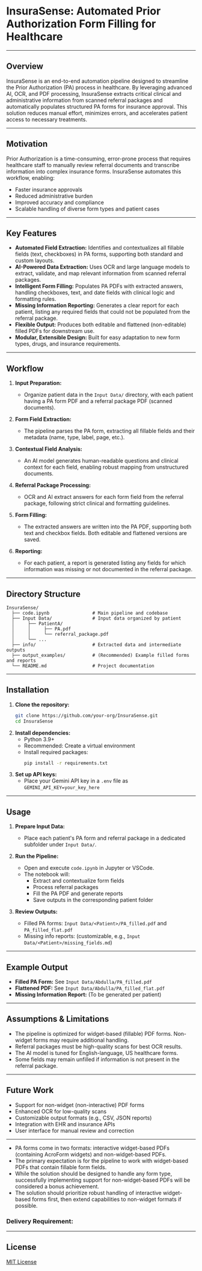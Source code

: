 # InsuraSense: Automated Prior Authorization Form Filling for Healthcare

---

## Overview

InsuraSense is an end-to-end automation pipeline designed to streamline the Prior Authorization (PA) process in healthcare. By leveraging advanced AI, OCR, and PDF processing, InsuraSense extracts critical clinical and administrative information from scanned referral packages and automatically populates structured PA forms for insurance approval. This solution reduces manual effort, minimizes errors, and accelerates patient access to necessary treatments.

---

## Motivation

Prior Authorization is a time-consuming, error-prone process that requires healthcare staff to manually review referral documents and transcribe information into complex insurance forms. InsuraSense automates this workflow, enabling:
- Faster insurance approvals
- Reduced administrative burden
- Improved accuracy and compliance
- Scalable handling of diverse form types and patient cases

---

## Key Features

- **Automated Field Extraction:** Identifies and contextualizes all fillable fields (text, checkboxes) in PA forms, supporting both standard and custom layouts.
- **AI-Powered Data Extraction:** Uses OCR and large language models to extract, validate, and map relevant information from scanned referral packages.
- **Intelligent Form Filling:** Populates PA PDFs with extracted answers, handling checkboxes, text, and date fields with clinical logic and formatting rules.
- **Missing Information Reporting:** Generates a clear report for each patient, listing any required fields that could not be populated from the referral package.
- **Flexible Output:** Produces both editable and flattened (non-editable) filled PDFs for downstream use.
- **Modular, Extensible Design:** Built for easy adaptation to new form types, drugs, and insurance requirements.

---

## Workflow

1. **Input Preparation:**
   - Organize patient data in the `Input Data/` directory, with each patient having a PA form PDF and a referral package PDF (scanned documents).

2. **Form Field Extraction:**
   - The pipeline parses the PA form, extracting all fillable fields and their metadata (name, type, label, page, etc.).

3. **Contextual Field Analysis:**
   - An AI model generates human-readable questions and clinical context for each field, enabling robust mapping from unstructured documents.

4. **Referral Package Processing:**
   - OCR and AI extract answers for each form field from the referral package, following strict clinical and formatting guidelines.

5. **Form Filling:**
   - The extracted answers are written into the PA PDF, supporting both text and checkbox fields. Both editable and flattened versions are saved.

6. **Reporting:**
   - For each patient, a report is generated listing any fields for which information was missing or not documented in the referral package.

---

## Directory Structure

```
InsuraSense/
  ├── code.ipynb                # Main pipeline and codebase
  ├── Input Data/               # Input data organized by patient
  │     ├── PatientA/
  │     │     ├── PA.pdf
  │     │     └── referral_package.pdf
  │     └── ...
  ├── info/                     # Extracted data and intermediate outputs
  ├── output_examples/          # (Recommended) Example filled forms and reports
  └── README.md                 # Project documentation
```

---

## Installation

1. **Clone the repository:**
   ```bash
   git clone https://github.com/your-org/InsuraSense.git
   cd InsuraSense
   ```
2. **Install dependencies:**
   - Python 3.9+
   - Recommended: Create a virtual environment
   - Install required packages:
     ```bash
     pip install -r requirements.txt
     ```
3. **Set up API keys:**
   - Place your Gemini API key in a `.env` file as `GEMINI_API_KEY=your_key_here`

---

## Usage

1. **Prepare Input Data:**
   - Place each patient's PA form and referral package in a dedicated subfolder under `Input Data/`.

2. **Run the Pipeline:**
   - Open and execute `code.ipynb` in Jupyter or VSCode.
   - The notebook will:
     - Extract and contextualize form fields
     - Process referral packages
     - Fill the PA PDF and generate reports
     - Save outputs in the corresponding patient folder

3. **Review Outputs:**
   - Filled PA forms: `Input Data/<Patient>/PA_filled.pdf` and `PA_filled_flat.pdf`
   - Missing info reports: (customizable, e.g., `Input Data/<Patient>/missing_fields.md`)

---

## Example Output

- **Filled PA Form:** See `Input Data/Abdulla/PA_filled.pdf`
- **Flattened PDF:** See `Input Data/Abdulla/PA_filled_flat.pdf`
- **Missing Information Report:** (To be generated per patient)

---

## Assumptions & Limitations

- The pipeline is optimized for widget-based (fillable) PDF forms. Non-widget forms may require additional handling.
- Referral packages must be high-quality scans for best OCR results.
- The AI model is tuned for English-language, US healthcare forms.
- Some fields may remain unfilled if information is not present in the referral package.

---

## Future Work

- Support for non-widget (non-interactive) PDF forms
- Enhanced OCR for low-quality scans
- Customizable output formats (e.g., CSV, JSON reports)
- Integration with EHR and insurance APIs
- User interface for manual review and correction

---

   - PA forms come in two formats: interactive widget-based PDFs (containing AcroForm widgets) and non-widget-based PDFs.
   - The primary expectation is for the pipeline to work with widget-based PDFs that contain fillable form fields.
   - While the solution should be designed to handle any form type, successfully implementing support for non-widget-based PDFs will be considered a bonus achievement.
   - The solution should prioritize robust handling of interactive widget-based forms first, then extend capabilities to non-widget formats if possible.

### Delivery Requirement:

---

## License

[MIT License](LICENSE)
